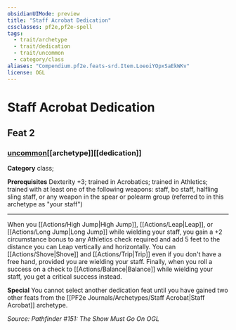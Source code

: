 ```yaml
---
obsidianUIMode: preview
title: "Staff Acrobat Dedication"
cssclasses: pf2e,pf2e-spell
tags:
  - trait/archetype
  - trait/dedication
  - trait/uncommon
  - category/class
aliases: "Compendium.pf2e.feats-srd.Item.LoeoiYOpxSaEkWKv"
license: OGL
---
```

# Staff Acrobat Dedication
## Feat 2
### [uncommon](uncommon "Uncommon Rarity Trait")[[archetype]][[dedication]]

**Category** class; 



**Prerequisites** Dexterity +3; trained in Acrobatics; trained in Athletics; trained with at least one of the following weapons: staff, bo staff, halfling sling staff, or any weapon in the spear or polearm group (referred to in this archetype as "your staff")
* * *
When you [[Actions/High Jump|High Jump]], [[Actions/Leap|Leap]], or [[Actions/Long Jump|Long Jump]] while wielding your staff, you gain a +2 circumstance bonus to any Athletics check required and add 5 feet to the distance you can Leap vertically and horizontally. You can [[Actions/Shove|Shove]] and [[Actions/Trip|Trip]] even if you don't have a free hand, provided you are wielding your staff. Finally, when you roll a success on a check to [[Actions/Balance|Balance]] while wielding your staff, you get a critical success instead.

**Special** You cannot select another dedication feat until you have gained two other feats from the [[PF2e Journals/Archetypes/Staff Acrobat|Staff Acrobat]] archetype.

*Source: Pathfinder #151: The Show Must Go On*
*OGL*